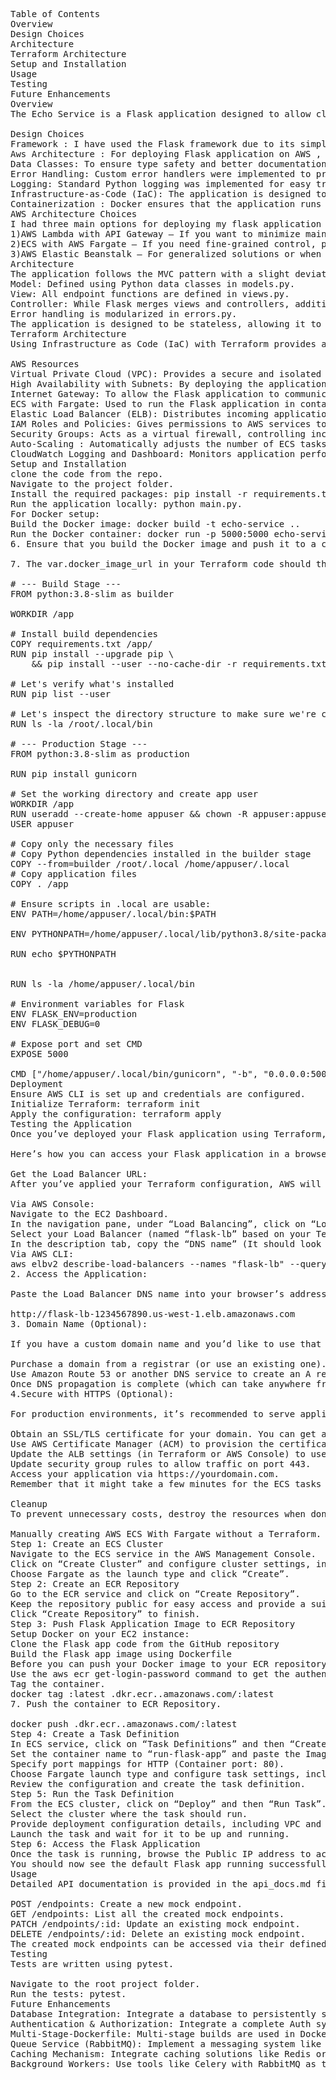 <pre>
Table of Contents
Overview
Design Choices
Architecture
Terraform Architecture
Setup and Installation
Usage
Testing
Future Enhancements
Overview
The Echo Service is a Flask application designed to allow clients to create mock endpoints with pre-defined responses. It offers flexibility in creating, modifying, and deleting these mock endpoints.You can find the code here.

Design Choices
Framework : I have used the Flask framework due to its simplicity and because it’s a lightweight framework.
Aws Architecture : For deploying Flask application on AWS , we choose ECS with AWS Fargate.
Data Classes: To ensure type safety and better documentation, Python data classes were used to define the data models.
Error Handling: Custom error handlers were implemented to provide detailed and user-friendly error messages.
Logging: Standard Python logging was implemented for easy troubleshooting and understanding the system flow.
Infrastructure-as-Code (IaC): The application is designed to be deployed on AWS using Terraform.
Containerization : Docker ensures that the application runs uniformly across different environments by packaging the app and its dependencies together
AWS Architecture Choices
I had three main options for deploying my flask application on Aws:
1)AWS Lambda with API Gateway — If you want to minimize maintenance and your traffic is sporadic, AWS Lambda is compelling for its simplicity
2)ECS with AWS Fargate — If you need fine-grained control, predictable scaling and want predictable costs, ECS with Fargate is a strong contender
3)AWS Elastic Beanstalk — For generalized solutions or when starting out, Elastic Beanstalk is a balanced choice
Architecture
The application follows the MVC pattern with a slight deviation given Flask’s architectural preferences.
Model: Defined using Python data classes in models.py.
View: All endpoint functions are defined in views.py.
Controller: While Flask merges views and controllers, additional business logic can be added in separate controllers/services if needed.
Error handling is modularized in errors.py.
The application is designed to be stateless, allowing it to scale horizontally if deployed in a cloud environment.
Terraform Architecture
Using Infrastructure as Code (IaC) with Terraform provides a flexible and repeatable deployment process. This application is designed to be deployed on AWS, leveraging various services.

AWS Resources
Virtual Private Cloud (VPC): Provides a secure and isolated environment for resources.
High Availability with Subnets: By deploying the application across multiple subnets in different availability zones, we ensure that the application remains available even if one of the AWS data centers fails.
Internet Gateway: To allow the Flask application to communicate with the external world, for example, to fetch updates or external APIs.
ECS with Fargate: Used to run the Flask application in containers, without managing underlying infrastructure.
Elastic Load Balancer (ELB): Distributes incoming application traffic across multiple targets.
IAM Roles and Policies: Gives permissions to AWS services to operate on your behalf.
Security Groups: Acts as a virtual firewall, controlling incoming and outgoing traffic.
Auto-Scaling : Automatically adjusts the number of ECS tasks based on defined metrics, ensuring application responsiveness during traffic surges and efficient resource usage during lulls.
CloudWatch Logging and Dashboard: Monitors application performance and health, aggregating logs and metrics to offer insights and facilitate troubleshooting
Setup and Installation
clone the code from the repo.
Navigate to the project folder.
Install the required packages: pip install -r requirements.txt.
Run the application locally: python main.py.
For Docker setup:
Build the Docker image: docker build -t echo-service ..
Run the Docker container: docker run -p 5000:5000 echo-service.
6. Ensure that you build the Docker image and push it to a container registry (in our case its AWS Elastic Container Registry).

7. The var.docker_image_url in your Terraform code should then be set to the URL of this pushed image

# --- Build Stage ---
FROM python:3.8-slim as builder

WORKDIR /app

# Install build dependencies
COPY requirements.txt /app/
RUN pip install --upgrade pip \
    && pip install --user --no-cache-dir -r requirements.txt

# Let's verify what's installed
RUN pip list --user

# Let's inspect the directory structure to make sure we're copying the right directories later
RUN ls -la /root/.local/bin

# --- Production Stage ---
FROM python:3.8-slim as production

RUN pip install gunicorn

# Set the working directory and create app user
WORKDIR /app
RUN useradd --create-home appuser && chown -R appuser:appuser /app
USER appuser

# Copy only the necessary files
# Copy Python dependencies installed in the builder stage
COPY --from=builder /root/.local /home/appuser/.local
# Copy application files
COPY . /app

# Ensure scripts in .local are usable:
ENV PATH=/home/appuser/.local/bin:$PATH

ENV PYTHONPATH=/home/appuser/.local/lib/python3.8/site-packages:$PYTHONPATH

RUN echo $PYTHONPATH


RUN ls -la /home/appuser/.local/bin

# Environment variables for Flask
ENV FLASK_ENV=production
ENV FLASK_DEBUG=0

# Expose port and set CMD
EXPOSE 5000

CMD ["/home/appuser/.local/bin/gunicorn", "-b", "0.0.0.0:5000", "main:app"]
Deployment
Ensure AWS CLI is set up and credentials are configured.
Initialize Terraform: terraform init
Apply the configuration: terraform apply
Testing the Application
Once you’ve deployed your Flask application using Terraform, accessing it via a browser involves a few steps. Based on your Terraform script, you’re using AWS ECS with Fargate launch type and an Application Load Balancer (ALB) to route the traffic to your Flask application.

Here’s how you can access your Flask application in a browser:

Get the Load Balancer URL:
After you’ve applied your Terraform configuration, AWS will provision an Application Load Balancer with a DNS name. You can obtain this DNS name from the AWS Management Console or using the AWS CLI.

Via AWS Console:
Navigate to the EC2 Dashboard.
In the navigation pane, under “Load Balancing”, click on “Load Balancers”.
Select your Load Balancer (named “flask-lb” based on your Terraform code).
In the description tab, copy the “DNS name” (It should look something like flask-lb-1234567890.us-west-1.elb.amazonaws.com).
Via AWS CLI:
aws elbv2 describe-load-balancers --names "flask-lb" --query "LoadBalancers[0].DNSName"
2. Access the Application:

Paste the Load Balancer DNS name into your browser’s address bar, and it should route the traffic to one of the running Flask tasks and display your application. For example:

http://flask-lb-1234567890.us-west-1.elb.amazonaws.com
3. Domain Name (Optional):

If you have a custom domain name and you’d like to use that instead of the load balancer’s DNS name:

Purchase a domain from a registrar (or use an existing one).
Use Amazon Route 53 or another DNS service to create an A record (or an ALIAS record if using Route 53) pointing to the Load Balancer's DNS name.
Once DNS propagation is complete (which can take anywhere from a few minutes to 48 hours), you can access your Flask app using your custom domain name.
4.Secure with HTTPS (Optional):

For production environments, it’s recommended to serve applications over HTTPS:

Obtain an SSL/TLS certificate for your domain. You can get a free certificate from Let’s Encrypt or purchase one from commercial providers.
Use AWS Certificate Manager (ACM) to provision the certificate in AWS.
Update the ALB settings (in Terraform or AWS Console) to use the certificate and listen on HTTPS (port 443) instead of HTTP.
Update security group rules to allow traffic on port 443.
Access your application via https://yourdomain.com.
Remember that it might take a few minutes for the ECS tasks to start and the application to be accessible after deploying. Also, ensure that the Flask app inside the Docker container is set to listen on 0.0.0.0 and not 127.0.0.1, as the latter will not accept external connections.

Cleanup
To prevent unnecessary costs, destroy the resources when done: terraform destroy

Manually creating AWS ECS With Fargate without a Terraform.
Step 1: Create an ECS Cluster
Navigate to the ECS service in the AWS Management Console.
Click on “Create Cluster” and configure cluster settings, including name, VPC, and subnet.
Choose Fargate as the launch type and click “Create”.
Step 2: Create an ECR Repository
Go to the ECR service and click on “Create Repository”.
Keep the repository public for easy access and provide a suitable name.
Click “Create Repository” to finish.
Step 3: Push Flask Application Image to ECR Repository
Setup Docker on your EC2 instance:
Clone the Flask app code from the GitHub repository
Build the Flask app image using Dockerfile
Before you can push your Docker image to your ECR repository, you need to authenticate your Docker CLI to the Amazon ECR registry to which you intend to push your image.
Use the aws ecr get-login-password command to get the authentication token.
Tag the container.
docker tag <repository-name>:latest <account-id>.dkr.ecr.<region>.amazonaws.com/<repository-name>:latest
7. Push the container to ECR Repository.

docker push <account-id>.dkr.ecr.<region>.amazonaws.com/<repository-name>:latest
Step 4: Create a Task Definition
In ECS service, click on “Task Definitions” and then “Create new Task Definition”.
Set the container name to “run-flask-app” and paste the Image URL from ECR.
Specify port mappings for HTTP (Container port: 80).
Choose Fargate launch type and configure task settings, including memory and CPU limits.
Review the configuration and create the task definition.
Step 5: Run the Task Definition
From the ECS cluster, click on “Deploy” and then “Run Task”.
Select the cluster where the task should run.
Provide deployment configuration details, including VPC and security groups.
Launch the task and wait for it to be up and running.
Step 6: Access the Flask Application
Once the task is running, browse the Public IP address to access the Flask application.
You should now see the default Flask app running successfully.
Usage
Detailed API documentation is provided in the api_docs.md file. The primary endpoints are:

POST /endpoints: Create a new mock endpoint.
GET /endpoints: List all the created mock endpoints.
PATCH /endpoints/:id: Update an existing mock endpoint.
DELETE /endpoints/:id: Delete an existing mock endpoint.
The created mock endpoints can be accessed via their defined paths and HTTP methods.
Testing
Tests are written using pytest.

Navigate to the root project folder.
Run the tests: pytest.
Future Enhancements
Database Integration: Integrate a database to persistently store the mock endpoints.
Authentication & Authorization: Integrate a complete Auth system.
Multi-Stage-Dockerfile: Multi-stage builds are used in Docker to minimize the final image size, typically by separating the build environment from the run environment. This is especially useful when building binaries from source code, but can also help in Python applications by excluding build tools and other unnecessary files. For a Flask application, the benefit of multi-stage builds can be minimal since Python is an interpreted language and doesn’t generate separate binaries, but it still can be useful in specific contexts. Implement rate limiting to prevent abuse of the service.
Queue Service (RabbitMQ): Implement a messaging system like RabbitMQ to handle asynchronous tasks, ensuring the application remains responsive even under high loads.
Caching Mechanism: Integrate caching solutions like Redis or Memcached to boost performance and reduce database load.
Background Workers: Use tools like Celery with RabbitMQ as the message broker to process background jobs, improving response times and offloading non-immediate processing tasks.


</pre>
